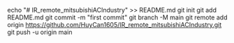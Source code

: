 echo "# IR_remote_mitsubishiACIndustry" >> README.md
git init
git add README.md
git commit -m "first commit"
git branch -M main
git remote add origin https://github.com/HuyCan1605/IR_remote_mitsubishiACIndustry.git
git push -u origin main
